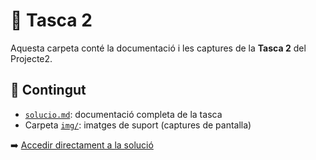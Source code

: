 # 📘 Tasca 2

Aquesta carpeta conté la documentació i les captures de la **Tasca 2** del Projecte2.

## 📄 Contingut
- [`solucio.md`](./solucio.md): documentació completa de la tasca  
- Carpeta [`img/`](./img): imatges de suport (captures de pantalla)  

➡️ [Accedir directament a la solució](./solucio.md)
